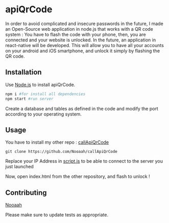# apiQrCode

In order to avoid complicated and insecure passwords in the future, I made an Open-Source web application in node.js that works with a QR code system : You have to flash the code with your phone, then, you are connected and your website is unlocked. In the future, an application in react-native will be developed. This will allow you to have all your accounts on your android and iOS smartphone, and unlock it simply by flashing the QR code.

## Installation

Use [Node.js](https://nodejs.org/en/) to install apiQrCode.

```bash
npm i #for install all dependencies
npm start #run server
```

Create a database and tables as defined in the code and modify the port according to your operating system.

## Usage

You have to install my other repo : [callApiQrCode](https://github.com/Nooaah/callApiQrCode)

```git
git clone https://github.com/Nooaah/callApiQrCode
```

Replace your IP Address in [script.js](https://github.com/Nooaah/callApiQrCode/blob/master/script/script.js)
 to be able to connect to the server you just launched

Now, open index.html from the other repository, and flash to unlock !

## Contributing

[Nooaah](https://github.com/nooaah)

Please make sure to update tests as appropriate.
